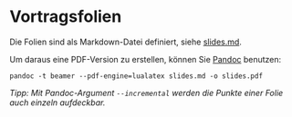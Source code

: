 <!--
SPDX-FileCopyrightText: 2024 Johannes Keyser, Amalaswintha Leh

SPDX-License-Identifier: CC-BY-4.0
-->

# Vortragsfolien

Die Folien sind als Markdown-Datei definiert, siehe [slides.md](slides.md).

Um daraus eine PDF-Version zu erstellen, können Sie [Pandoc](https://pandoc.org/) benutzen:

```
pandoc -t beamer --pdf-engine=lualatex slides.md -o slides.pdf
```

_Tipp: Mit Pandoc-Argument `--incremental` werden die Punkte einer Folie auch einzeln aufdeckbar._

